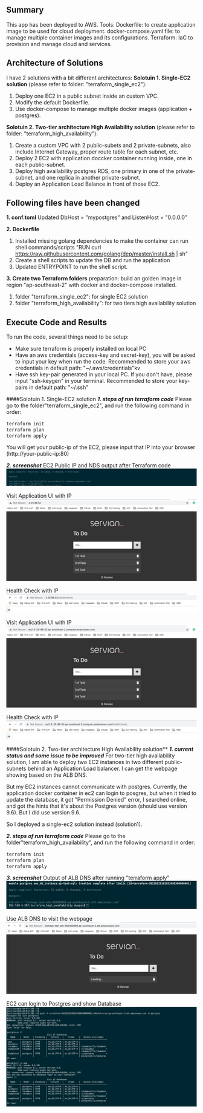 ## Summary
This app has been deployed to AWS.
Tools:
Dockerfile: to create application image to be used for cloud deployment.
docker-compose.yaml file: to manage multiple container images and its configurations.
Terraform: IaC to provision and manage cloud and services.

## Architecture of Solutions
I have 2 solutions with a bit different architectures:
**Solotuin 1. Single-EC2 solution**
(please refer to folder: "terraform_single_ec2"): 
  1) Deploy one EC2 in a public subnet inside an custom VPC.
  3) Modify the default Dockerfile.
  2) Use docker-compose to manage multiple docker images (application + postgres).

**Solotuin 2. Two-tier architecture High Availability solution**
(please refer to folder: "terraform_high_availability"):
  1) Create a custom VPC with 2 public-subets and 2 private-subnets, also include Internet Gateway, proper route table for each subnet, etc.
  2) Deploy 2 EC2 with application doccker container running inside, one in each public-subnet. 
  3) Deploy high availability postgres RDS, one primary in one of the private-subnet, and one replica in another private-subnet. 
  4) Deploy an Application Load Balance in front of those EC2.

## Following files have been changed
**1. conf.toml**
Updated DbHost = "mypostgres" and ListenHost = "0.0.0.0"

**2. Dockerfile**
1) Installed missing golang dependencies to make the container can run shell commands/scripts
  "RUN curl https://raw.githubusercontent.com/golang/dep/master/install.sh | sh"
2) Create a shell scripts to update the DB and run the application
3) Updated ENTRYPOINT to run the shell script.

**3. Create two Terraform folders**
preparation: build an golden image in region "ap-southeast-2" with docker and docker-compose installed.
1) folder "terraform_single_ec2": for single EC2 solution
2) folder "terraform_high_availability": for two tiers high availability solution

## Execute Code and Results
To run the code, several things need to be setup:
* Make sure terraform is properly installed on local PC
* Have an aws credentials (access-key and secret-key), you will be asked to input your key when run the code. Recommended to store your aws credentials in default path: "~/.aws/credentials"kv
* Have ssh key-pair generated in your local PC. If you don't have, please input "ssh-keygen" in your terminal. Recommended to store your key-pairs in default path: "~/.ssh"

####Solotuin 1. Single-EC2 solution
***1. steps of run terraform code***
Please go to the folder"terraform_single_ec2", and run the following command in order:
```shell script
terraform init
terraform plan
terraform apply
```
You will get your public-ip of the EC2, please input that IP into your browser (http://your-public-ip:80)

***2. screenshot***
EC2 Public IP and NDS output after Terraform code
![plot](./screenshot/terraform-output.png?raw=true)

Visit Application UI with IP
![plot](./screenshot/ip-webpage.png?raw=true)

Health Check with IP
![plot](./screenshot/ip-healthcheck.png?raw=true)

Visit Application UI with IP
![plot](./screenshot/dns-webpage.png?raw=true)

Health Check with IP
![plot](./screenshot/dns-healthcheck.png?raw=true)

####Solotuin 2. Two-tier architecture High Availability solution**
***1. current status and some issue to be improved***
For two-tier high availability solution, I am able to deploy two EC2 instances in two different public-subnets behind an Application Load balancer. I can get the webpage showing based on the ALB DNS.

But my EC2 instances cannot communicate with postgres. Currently, the application docker container in ec2 can login to posgres, but when it tried to update the database, it got "Permission Denied" error, I searched online, and got the hints that it's about the Postgres version (should use version 9.6). But I did use version 9.6.

So I deployed a single-ec2 solution instead (solution1).

***2. steps of run terraform code***
Please go to the folder"terraform_high_availability", and run the following command in order:
```shell script
terraform init
terraform plan
terraform apply
```
***3. screenshot***
Output of ALB DNS after running "terraform apply"
![plot](./screenshot/output-abl-dns.png?raw=true)

Use ALB DNS to visit the webpage
![plot](./screenshot/alb-dns-show-web.png?raw=true)

EC2 can login to Postgres and show Database
![plot](./screenshot/ec2-login-to-psql.png?raw=true)








